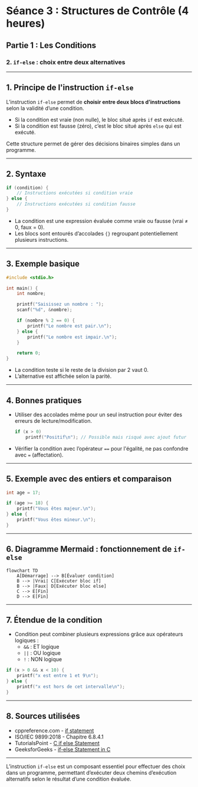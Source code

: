# Séance 3 : Structures de Contrôle (4 heures)

## Partie 1 : Les Conditions

### 2. `if-else` : choix entre deux alternatives

---

## 1. Principe de l'instruction `if-else`

L’instruction `if-else` permet de **choisir entre deux blocs d’instructions** selon la validité d’une condition.

- Si la condition est vraie (non nulle), le bloc situé après `if` est exécuté.
- Si la condition est fausse (zéro), c’est le bloc situé après `else` qui est exécuté.

Cette structure permet de gérer des décisions binaires simples dans un programme.

---

## 2. Syntaxe

```c
if (condition) {
    // Instructions exécutées si condition vraie
} else {
    // Instructions exécutées si condition fausse
}
```

- La condition est une expression évaluée comme vraie ou fausse (vrai ≠ 0, faux = 0).
- Les blocs sont entourés d’accolades `{}` regroupant potentiellement plusieurs instructions.

---

## 3. Exemple basique

```c
#include <stdio.h>

int main() {
    int nombre;

    printf("Saisissez un nombre : ");
    scanf("%d", &nombre);

    if (nombre % 2 == 0) {
        printf("Le nombre est pair.\n");
    } else {
        printf("Le nombre est impair.\n");
    }

    return 0;
}
```

- La condition teste si le reste de la division par 2 vaut 0.
- L’alternative est affichée selon la parité.

---

## 4. Bonnes pratiques

- Utiliser des accolades même pour un seul instruction pour éviter des erreurs de lecture/modification.
  
  ```c
  if (x > 0)
      printf("Positif\n"); // Possible mais risqué avec ajout futur
  ```
  
- Vérifier la condition avec l’opérateur `==` pour l'égalité, ne pas confondre avec `=` (affectation).

---

## 5. Exemple avec des entiers et comparaison

```c
int age = 17;

if (age >= 18) {
    printf("Vous êtes majeur.\n");
} else {
    printf("Vous êtes mineur.\n");
}
```

---

## 6. Diagramme Mermaid : fonctionnement de `if-else`

```mermaid
flowchart TD
    A[Démarrage] --> B[Évaluer condition]
    B --> |Vrai| C[Exécuter bloc if]
    B --> |Faux| D[Exécuter bloc else]
    C --> E[Fin]
    D --> E[Fin]
```

---

## 7. Étendue de la condition

- Condition peut combiner plusieurs expressions grâce aux opérateurs logiques :
  - `&&` : ET logique
  - `||` : OU logique
  - `!` : NON logique

```c
if (x > 0 && x < 10) {
    printf("x est entre 1 et 9\n");
} else {
    printf("x est hors de cet intervalle\n");
}
```

---

## 8. Sources utilisées

- cppreference.com - [if statement](https://en.cppreference.com/w/c/language/if)  
- ISO/IEC 9899:2018 - Chapitre 6.8.4.1  
- TutorialsPoint - [C if else Statement](https://www.tutorialspoint.com/cprogramming/c_if_else_statement.htm)  
- GeeksforGeeks - [if-else Statement in C](https://www.geeksforgeeks.org/if-else-statement-in-c/)

---

L’instruction `if-else` est un composant essentiel pour effectuer des choix dans un programme, permettant d’exécuter deux chemins d’exécution alternatifs selon le résultat d’une condition évaluée.